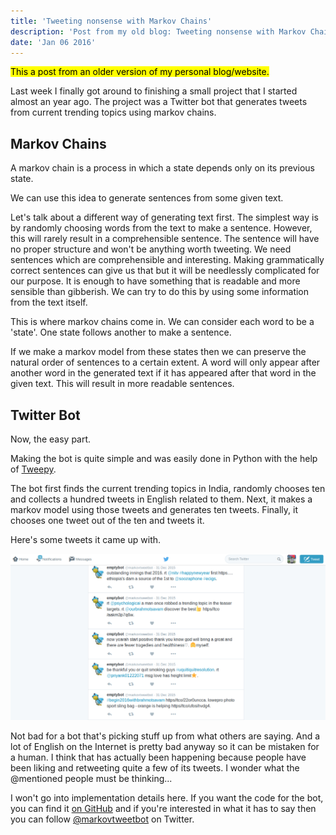 ```yaml
---
title: 'Tweeting nonsense with Markov Chains'
description: 'Post from my old blog: Tweeting nonsense with Markov Chains'
date: 'Jan 06 2016'
---
```


<mark>This a post from an older version of my personal blog/website.</mark>

Last week I finally got around to finishing a small project that I started almost an year ago.
The project was a Twitter bot that generates tweets from current trending topics using markov chains.

## Markov Chains

A markov chain is a process in which a state depends only on its previous state.

We can use this idea to generate sentences from some given text.

Let's talk about a different way of generating text first.
The simplest way is by randomly choosing words from the text to make a sentence.
However, this will rarely result in a comprehensible sentence.
The sentence will have no proper structure and won't be anything worth tweeting.
We need sentences which are comprehensible and interesting.
Making grammatically correct sentences can give us that but it will be needlessly complicated for our purpose.
It is enough to have something that is readable and more sensible than gibberish.
We can try to do this by using some information from the text itself.

This is where markov chains come in.
We can consider each word to be a 'state'.
One state follows another to make a sentence.

If we make a markov model from these states then we can preserve the natural order of sentences to a certain extent.
A word will only appear after another word in the generated text if it has appeared after that word in the given text.
This will result in more readable sentences.

## Twitter Bot

Now, the easy part.

Making the bot is quite simple and was easily done in Python with the help of [Tweepy](http://www.tweepy.org/).

The bot first finds the current trending topics in India, randomly chooses ten and collects a hundred tweets in English related to them.
Next, it makes a markov model using those tweets and generates ten tweets.
Finally, it chooses one tweet out of the ten and tweets it.

Here's some tweets it came up with.

![emptybot tweets](./emptybot_tweets.jpg)

Not bad for a bot that's picking stuff up from what others are saying.
And a lot of English on the Internet is pretty bad anyway so it can be mistaken for a human.
I think that has actually been happening because people have been liking and retweeting quite a few of its tweets.
I wonder what the @mentioned people must be thinking...

I won't go into implementation details here.
If you want the code for the bot, you can find it [on GitHub](https://github.com/pbaisla/emptybot.git) and if you're interested in what it has to say then you can follow [@markovtweetbot](https://twitter.com/markovtweetbot) on Twitter.
